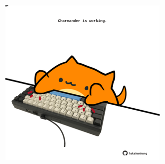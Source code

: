 <!-- built at 13/05/2025, 23:00:38 UTC -->
<p align="center">
  <img width="500" height="500" src="./ReadmeImage.svg">
</p>
